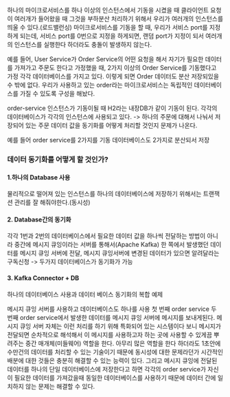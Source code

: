 하나의 마이크로서비스를 하나 이상의 인스턴스에서 기동을 시켰을 때 클라이언트 요청이 여러개가 들어왔을 때 그것을 부하분산 처리하기 위해서 우리가 여러개의 인스턴스를 띄울 수 있다.(로드밸런싱) 마이크로서비스를 기동을 할 때, 우리가 서비스 port를 지정하게 되는데, 서비스 port를 0번으로 지정을 하게되면, 랜덤 port가 지정이 되서 여러개의 인스턴스를 실행한다 하더라도 충돌이 발생하지 않는다.

예를 들어, User Service가 Order Service의 어떤 요청을 해서 자기가 필요한 데이터를 가져가고 주문도 한다고 가정했을 때, 2가지 이상의 Order Service를 기동했다고 가정 각각 데이터베이스를 가지고 있다. 이렇게 되면 Order 데이터도 분산 저장되있을 수 밖에 없다. 우리가 사용하고 있는 order라는 마이크로서비스는 독립적인 데이터베이스를 가질 수 있도록 구성을 해놨다.

order-service 인스턴스가 기동이될 때 H2라는 내장DB가 같이 기동이 된다. 각각의 데이터베이스가 각각의 인스턴스에 사용되고 있다.
-> 하나의 주문에 대해서 나눠서 저장되어 있는 주문 데이터 값을 동기화를 어떻게 처리할 것인지 문제가 나온다.

예를 들어 order service를 2가지를 기동 데이터베이스도 2가지로 분산되서 저장

### 데이터 동기화를 어떻게 할 것인가?

#### 1.하나의 Database 사용

물리적으로 떨어져 있는 인스턴스를 하나의 데이터베이스에 저장하기 위해서는 트랜잭션 관리를 잘 해줘야한다.(동시성)

#### 2. Database간의 동기화

각각 1번과 2번의 데이터베이스에서 필요한 데이터 값을 하나씩 전달하는 방법이 아니라 중간에 메시지 큐잉이라는 서버를 통해서(Apache Kafka) 한 쪽에서 발생했던 데이터를 메시지 큐잉 서버에 전달, 메시지 큐잉서버에 변경된 데이터가 있으면 알려달라는 구독신청 -> 두가지 데이터베이스가 동기화가 가능

#### 3. Kafka Connector + DB

하나의 데이터베이스 사용과 데이터 베이스 동기화의 복합 예제

메시지 큐잉 서버를 사용하고 데이터베이스도 하나를 사용
첫 번째 order service 두 번째 order service에서 발생한 데이터를 메시지 큐잉 서버에 메시지를 보내게된다. 메시지 큐잉 서버 자체는 이런 처리를 하기 위해 특화되어 있는 시스템이다 보니 메시지가 전달되면 순차적으로 해석해서 이 메시지를 사용하고자 하는 곳에 사용할 수 있게끔 뿌려주는 중간 매개체(미들웨어) 역할을 한다. 아무리 많은 역할을 한다 하더라도 1초안에 수만건의 데이터를 처리할 수 있는 기술이기 때문에 동시성에 대한 문제라던가 시간적인 배분에 대한 것들은 충분히 해결할 수 있는 능력이 있다.
그리고 메시지 큐잉에 전달된 데이터를 하나의 단일 데이터베이스에 저장한다고 하면 각각의 order service가 자신이 필요한 데이터를 가져갔을때 동일한 데이터베이스를 사용하기 때문에 데이터 간에 일치하지 않는 문제는 해결할 수 있다.
